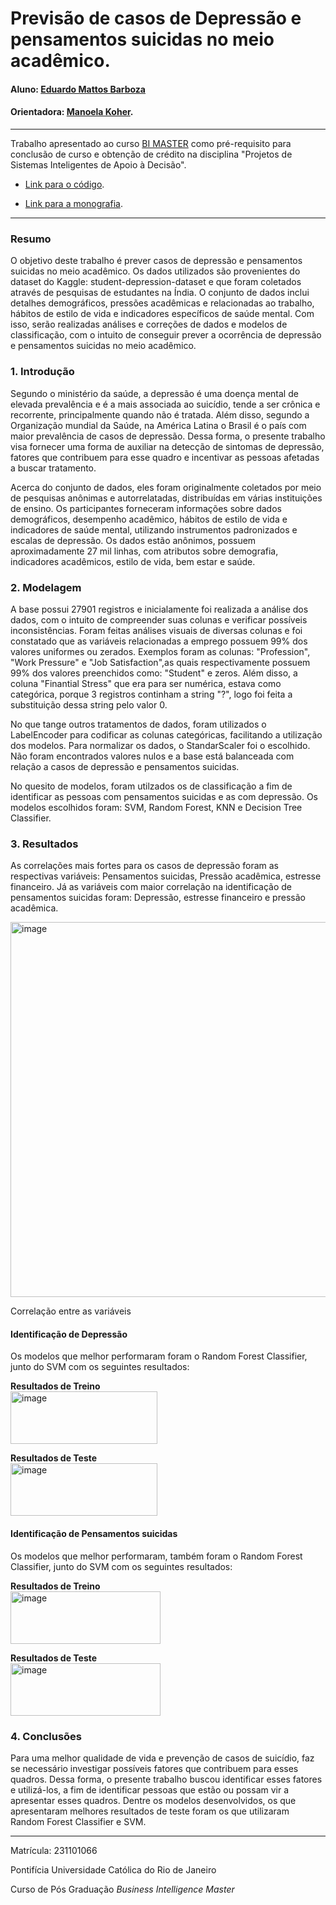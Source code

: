 <!-- antes de enviar a versão final, solicitamos que todos os comentários, colocados para orientação ao aluno, sejam removidos do arquivo -->
# Previsão de casos de Depressão e pensamentos suicidas no meio acadêmico.

#### Aluno: [Eduardo Mattos Barboza](https://github.com/EduMBR)
#### Orientadora: [Manoela Koher](https://github.com/link_do_github).

---

Trabalho apresentado ao curso [BI MASTER](https://ica.puc-rio.ai/bi-master) como pré-requisito para conclusão de curso e obtenção de crédito na disciplina "Projetos de Sistemas Inteligentes de Apoio à Decisão".

<!-- para os links a seguir, caso os arquivos estejam no mesmo repositório que este README, não há necessidade de incluir o link completo: basta incluir o nome do arquivo, com extensão, que o GitHub completa o link corretamente -->
- [Link para o código](https://github.com/EduMBR/Monografia-Bi-Master-2023.2/blob/main/Depressao_estudantil.ipynb). <!-- caso não aplicável, remover esta linha -->

- [Link para a monografia](https://github.com/EduMBR/Monografia-Bi-Master-2023.2/main/README.md). <!-- caso não aplicável, remover esta linha -->

---

### Resumo

<!-- trocar o texto abaixo pelo resumo do trabalho, em português -->

O objetivo deste trabalho é prever casos de depressão e pensamentos suicidas no meio acadêmico. Os dados utilizados são provenientes do dataset do Kaggle: student-depression-dataset e que foram coletados através de pesquisas de estudantes na Índia. O conjunto de dados inclui detalhes demográficos, pressões acadêmicas e relacionadas ao trabalho, hábitos de estilo de vida e indicadores específicos de saúde mental. Com isso, serão realizadas análises e correções de dados e modelos de classificação, com o intuito de conseguir prever a ocorrência de depressão e pensamentos suicidas no meio acadêmico. 

### 1. Introdução

Segundo o ministério da saúde, a depressão é uma doença mental de elevada prevalência e é a mais associada ao suicídio, tende a ser crônica e recorrente, principalmente quando não é tratada. Além disso, segundo a Organização mundial da Saúde, na América Latina o Brasil é o país com maior prevalência de casos de depressão. Dessa forma, o presente trabalho visa fornecer uma forma de auxiliar na detecção de sintomas de depressão, fatores que contribuem para esse quadro e incentivar as pessoas afetadas a buscar tratamento.

Acerca do conjunto de dados, eles foram originalmente coletados por meio de pesquisas anônimas e autorrelatadas, distribuídas em várias instituições de ensino. Os participantes forneceram informações sobre dados demográficos, desempenho acadêmico, hábitos de estilo de vida e indicadores de saúde mental, utilizando instrumentos padronizados e escalas de depressão. Os dados estão anônimos, possuem aproximadamente 27 mil linhas, com atributos sobre demografia, indicadores acadêmicos, estilo de vida, bem estar e saúde.

### 2. Modelagem

A base possui 27901 registros e inicialamente foi realizada a análise dos dados, com o intuito de compreender suas colunas e verificar possíveis inconsistências. Foram feitas análises visuais de diversas colunas e foi constatado que as variáveis relacionadas a emprego possuem 99% dos valores uniformes ou zerados. Exemplos foram as colunas: "Profession", "Work Pressure" e "Job Satisfaction",as quais respectivamente possuem 99% dos valores preenchidos como: "Student" e zeros. Além disso, a coluna "Finantial Stress" que era para ser numérica, estava como categórica, porque 3 registros continham a string "?", logo foi feita a substituição dessa string pelo valor 0. 

No que tange outros tratamentos de dados, foram utilizados o LabelEncoder para codificar as colunas categóricas, facilitando a utilização dos modelos. Para normalizar os dados, o StandarScaler foi o escolhido. Não foram encontrados valores nulos e a base está balanceada com relação a casos de depressão e pensamentos suicidas. 

No quesito de modelos, foram utilzados os de classificação a fim de identificar as pessoas com pensamentos suicidas e as com depressão. Os modelos escolhidos foram: SVM, Random Forest, KNN e Decision Tree Classifier. 


### 3. Resultados

As correlações mais fortes para os casos de depressão foram as respectivas variáveis: 
Pensamentos suicidas, Pressão acadêmica, estresse financeiro. Já as variáveis com maior correlação na identificação de pensamentos suicidas foram: 
Depressão, estresse financeiro e pressão acadêmica.

<img width="700" height="600" alt="image" src="https://github.com/user-attachments/assets/7cec07c5-776c-464f-ad77-6cfe049d0127" />                

Correlação entre as variáveis

#### Identificação de Depressão

Os modelos que melhor performaram foram o Random Forest Classifier, junto do SVM com os seguintes resultados:    

**Resultados de Treino**   
<img width="235" height="84" alt="image" src="https://github.com/user-attachments/assets/92aff8b8-569e-4413-a678-a03bddbf49b9" />

**Resultados de Teste**    
<img width="235" height="84" alt="image" src="https://github.com/user-attachments/assets/193d3ebe-736d-4cb5-81f1-47ba7c5b8bfa" />


#### Identificação de Pensamentos suicidas    

Os modelos que melhor performaram, também foram o Random Forest Classifier, junto do SVM com os seguintes resultados:
   
**Resultados de Treino**          
<img width="240" height="84" alt="image" src="https://github.com/user-attachments/assets/ebf01b16-29a9-42c7-b8de-a6a8a1898608" />

**Resultados de Teste**        
<img width="240" height="84" alt="image" src="https://github.com/user-attachments/assets/0e0c939b-d72e-440c-8387-1774603c2fd1" />

### 4. Conclusões

Para uma melhor qualidade de vida e prevenção de casos de suicídio, faz se necessário investigar possíveis fatores que contribuem para esses quadros. Dessa forma, o presente trabalho buscou identificar esses fatores e utilizá-los, a fim de identificar pessoas que estão ou possam vir a apresentar esses quadros. Dentre os modelos desenvolvidos, os que apresentaram melhores resultados de teste foram os que utilizaram Random Forest Classifier e SVM.

---

Matrícula: 231101066

Pontifícia Universidade Católica do Rio de Janeiro

Curso de Pós Graduação *Business Intelligence Master*

